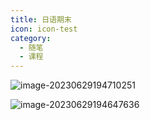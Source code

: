 ```yaml
---
title: 日语期末
icon: icon-test
category:
  - 随笔
  - 课程
---
```


![image-20230629194710251](http://39.98.110.164/riyu1.png)

![image-20230629194647636](http://39.98.110.164/riyu2.png)

  

